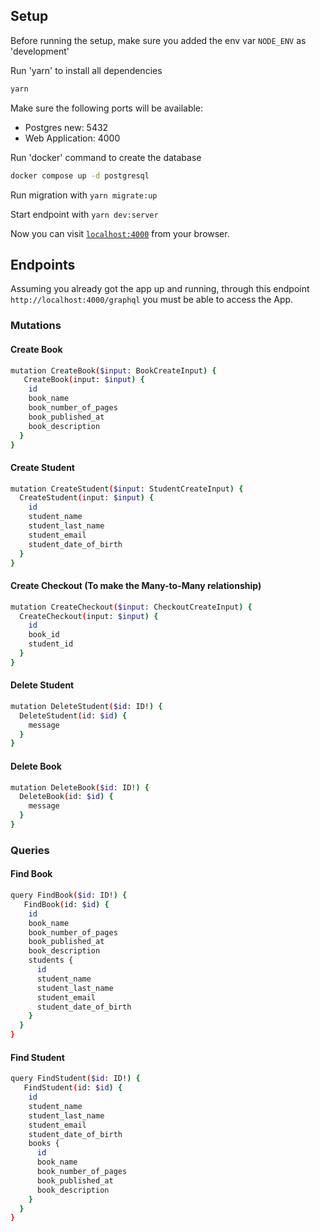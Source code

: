## Setup

Before running the setup, make sure you added the env var `NODE_ENV` as 'development'

Run 'yarn' to install all dependencies

```bash
yarn
```

Make sure the following ports will be available:

- Postgres new: 5432
- Web Application: 4000

Run 'docker' command to create the database

```bash
docker compose up -d postgresql
```

Run migration with `yarn migrate:up`

Start endpoint with `yarn dev:server`

Now you can visit [`localhost:4000`](http://localhost:4000/graphql) from your browser.

## Endpoints

Assuming you already got the app up and running, through this endpoint `http://localhost:4000/graphql` you must be able to access the App.

### Mutations

#### Create Book

```bash
mutation CreateBook($input: BookCreateInput) {
   CreateBook(input: $input) {
    id
    book_name
    book_number_of_pages
    book_published_at
    book_description
  }
}
```

#### Create Student

```bash
mutation CreateStudent($input: StudentCreateInput) {
  CreateStudent(input: $input) {
    id
    student_name
    student_last_name
    student_email
    student_date_of_birth
  }
}
```

#### Create Checkout (To make the Many-to-Many relationship)

```bash
mutation CreateCheckout($input: CheckoutCreateInput) {
  CreateCheckout(input: $input) {
    id
    book_id
    student_id
  }
}
```

#### Delete Student

```bash
mutation DeleteStudent($id: ID!) {
  DeleteStudent(id: $id) {
    message
  }
}
```

#### Delete Book

```bash
mutation DeleteBook($id: ID!) {
  DeleteBook(id: $id) {
    message
  }
}
```

### Queries

#### Find Book

```bash
query FindBook($id: ID!) {
   FindBook(id: $id) {
    id
    book_name
    book_number_of_pages
    book_published_at
    book_description
    students {
      id
      student_name
      student_last_name
      student_email
      student_date_of_birth
    }
  }
}
```

#### Find Student

```bash
query FindStudent($id: ID!) {
   FindStudent(id: $id) {
    id
    student_name
    student_last_name
    student_email
    student_date_of_birth
    books {
      id
      book_name
      book_number_of_pages
      book_published_at
      book_description
    }
  }
}
```
